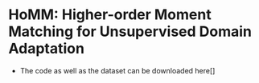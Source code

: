 # HoMM: Higher-order Moment Matching for Unsupervised Domain Adaptation

* The code as well as the dataset can be downloaded here[]
